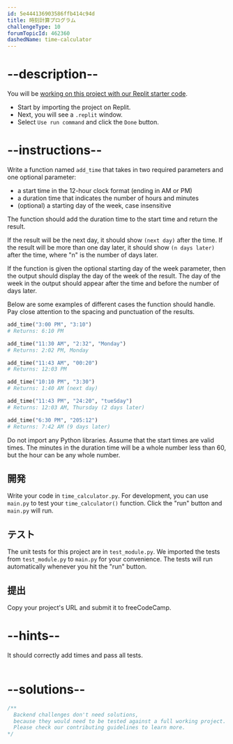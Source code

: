```yaml
---
id: 5e444136903586ffb414c94d
title: 時刻計算プログラム
challengeType: 10
forumTopicId: 462360
dashedName: time-calculator
---
```


# --description--

You will be <a href="https://replit.com/github/topcoder-platform/boilerplate-time-calculator" target="_blank" rel="noopener noreferrer nofollow">working on this project with our Replit starter code</a>.

-   Start by importing the project on Replit.
-   Next, you will see a `.replit` window.
-   Select `Use run command` and click the `Done` button.

# --instructions--

Write a function named `add_time` that takes in two required parameters and one optional parameter:

- a start time in the 12-hour clock format (ending in AM or PM)
- a duration time that indicates the number of hours and minutes
- (optional) a starting day of the week, case insensitive

The function should add the duration time to the start time and return the result.

If the result will be the next day, it should show `(next day)` after the time. If the result will be more than one day later, it should show `(n days later)` after the time, where "n" is the number of days later.

If the function is given the optional starting day of the week parameter, then the output should display the day of the week of the result. The day of the week in the output should appear after the time and before the number of days later.

Below are some examples of different cases the function should handle. Pay close attention to the spacing and punctuation of the results.

```py
add_time("3:00 PM", "3:10")
# Returns: 6:10 PM

add_time("11:30 AM", "2:32", "Monday")
# Returns: 2:02 PM, Monday

add_time("11:43 AM", "00:20")
# Returns: 12:03 PM

add_time("10:10 PM", "3:30")
# Returns: 1:40 AM (next day)

add_time("11:43 PM", "24:20", "tueSday")
# Returns: 12:03 AM, Thursday (2 days later)

add_time("6:30 PM", "205:12")
# Returns: 7:42 AM (9 days later)
```

Do not import any Python libraries. Assume that the start times are valid times. The minutes in the duration time will be a whole number less than 60, but the hour can be any whole number.

## 開発

Write your code in `time_calculator.py`. For development, you can use `main.py` to test your `time_calculator()` function. Click the "run" button and `main.py` will run.

## テスト

The unit tests for this project are in `test_module.py`. We imported the tests from `test_module.py` to `main.py` for your convenience. The tests will run automatically whenever you hit the "run" button.

## 提出

Copy your project's URL and submit it to freeCodeCamp.

# --hints--

It should correctly add times and pass all tests.

```js

```

# --solutions--

```js
/**
  Backend challenges don't need solutions,
  because they would need to be tested against a full working project.
  Please check our contributing guidelines to learn more.
*/
```
